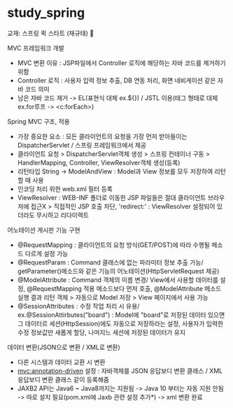 # study_spring
교재: 스프링 퀵 스타트 (채규태) 📗 

MVC 프레임워크 개발
- MVC 변환 이유 : JSP파일에서 Controller 로직에 해당하는 자바 코드를 제거하기 위함
- Controller 로직 : 사용자 입력 정보 추출, DB 연동 처리, 화면 네비게이션 같은 자바 코드 의미
- 남은 자바 코드 제거 -> EL(표현식 대체 ex.${}) / JSTL 이용(태그 형태로 대체 ex.for루프 -> <c:forEach>)

Spring MVC 구조, 적용
- 가장 중요한 요소 : 모든 클라이언트의 요청을 가장 먼저 받아들이는 DispatcherServlet / 스프링 프레임워크에서 제공
- 클라이언트 요청 > DispatcherServlet객체 생성 > 스프링 컨테이너 구동 > HandlerMapping, Controller, ViewResolver객체 생성(<bean>등록)
- 리턴타입 String -> ModelAndView : Model과 View 정보를 모두 저장하여 리턴할 때 사용
- 인코딩 처리 위한 web.xml 필터 등록
- ViewResolver : WEB-INF 폴더로 이동한 JSP 파일들은 절대 클라이언트 브라우저에 접근X > 직접적인 JSP 호출 차단,
  'redirect:' : ViewResolver 설정되어 있더라도 무시하고 리다이렉트

어노테이션 게시판 기능 구현
- @RequestMapping : 클라이언트의 요청 방식(GET/POST)에 따라 수행될 메소드 다르게 설정 가능
- @RequestParam : Command 클래스에 없는 파라미터 정보 추출 가능/ getParameter()메소드와 같은 기능의 어노테이션(HttpServletRequest 제공)
- @ModelAttribute : Command 객체의 이름 변경/ View에서 사용할 데이터를 설정,
  @RequestMapping 적용 메소드보다 먼저 호출, @ModelAttribute 메소드 실행 결과 리턴 객체 > 자동으로 Model 저장 >  View 페이지에서 사용 가능
- @SessionAttributes : 수정 작업 처리 시 유용/ ex.@SessionAttirbutes("board") : Model에 "board"로 저장된 데이터 있으면 그 데이터르 세션(HttpSession)에도 자동으로 저장하라는 설정,
  사용자가 입력한 수정 정보값만 새롭게 할당, 나머지느 세션에 저장된 데이터가 유지
                                                             
데이터 변환(JSON으로 변환 / XML로 변환)
- 다른 시스템과 데이터 교환 시 변환
- <mvc:annotation-driven> 설정 : 자바객체를 JSON 응답보디 변환 클래스 / XML 응답보디 변환 클래스 같이 등록해줌
- JAXB2 API는 Java6 ~ Java8까지는 지원됨 -> Java 10 부터는 자동 지원 안됨 -> 따로 설치 필요(pom.xml에 Jaxb 관련 설정 추가*) -> xml 변환 완료
  
